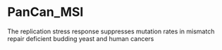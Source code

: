 # PanCan_MSI
The replication stress response suppresses mutation rates in mismatch repair deficient budding yeast and human cancers
